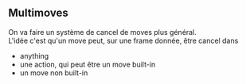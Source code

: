 ## Multimoves 
On va faire un système de cancel de moves plus général.  
L'idée c'est qu'un move peut, sur une frame donnée, être cancel dans
- anything
- une action, qui peut être un move built-in
- un move non built-in 